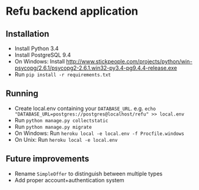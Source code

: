 # Refu backend application

## Installation

* Install Python 3.4
* Install PostgreSQL 9.4
* On Windows: Install http://www.stickpeople.com/projects/python/win-psycopg/2.6.1/psycopg2-2.6.1.win32-py3.4-pg9.4.4-release.exe
* Run ``pip install -r requirements.txt``

## Running

* Create local.env containing your `DATABASE_URL`.
  e.g. ``echo "DATABASE_URL=postgres://postgres@localhost/refu" >> local.env``
* Run ``python manage.py collectstatic``
* Run ``python manage.py migrate``
* On Windows: Run ``heroku local -e local.env -f Procfile.windows``
* On Unix: Run ``heroku local -e local.env``

## Future improvements

* Rename `SimpleOffer` to distinguish between multiple types
* Add proper account+authentication system
